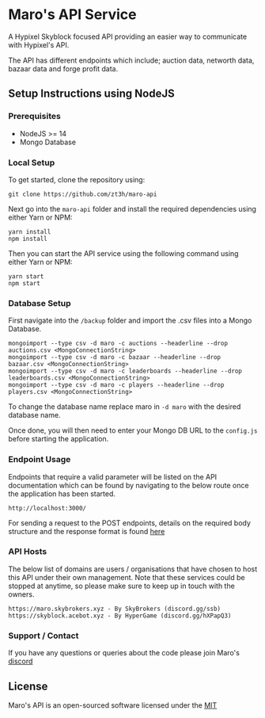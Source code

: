 # Maro's API Service

A Hypixel Skyblock focused API providing an easier way to communicate with Hypixel's API.

The API has different endpoints which include; auction data, networth data, bazaar data and forge profit data.

## Setup Instructions using NodeJS

### Prerequisites

- NodeJS >= 14
- Mongo Database

### Local Setup

To get started, clone the repository using:

    git clone https://github.com/zt3h/maro-api

Next go into the `maro-api` folder and install the required dependencies using either Yarn or NPM:

    yarn install
    npm install

Then you can start the API service using the following command using either Yarn or NPM:

    yarn start
    npm start

### Database Setup

First navigate into the `/backup` folder and import the .csv files into a Mongo Database.

    mongoimport --type csv -d maro -c auctions --headerline --drop auctions.csv <MongoConnectionString>
    mongoimport --type csv -d maro -c bazaar --headerline --drop bazaar.csv <MongoConnectionString>
    mongoimport --type csv -d maro -c leaderboards --headerline --drop leaderboards.csv <MongoConnectionString>
    mongoimport --type csv -d maro -c players --headerline --drop players.csv <MongoConnectionString>

To change the database name replace maro in `-d maro` with the desired database name.

Once done, you will then need to enter your Mongo DB URL to the `config.js` before starting the application.

### Endpoint Usage

Endpoints that require a valid parameter will be listed on the API documentation which can be found by navigating to the below route once the application has been started.

    http://localhost:3000/

For sending a request to the POST endpoints, details on the required body structure and the response format is found [here](https://gist.github.com/zt3h)

### API Hosts

The below list of domains are users / organisations that have chosen to host this API under their own management. Note that these services could be stopped at anytime, so please make sure to keep up in touch with the owners.

    https://maro.skybrokers.xyz - By SkyBrokers (discord.gg/ssb)
    https://skyblock.acebot.xyz - By HyperGame (discord.gg/hXPapQ3)
    

### Support / Contact

If you have any questions or queries about the code please join Maro's [discord](https://discord.gg/CAMZpQyCxU)

## License

Maro's API is an open-sourced software licensed under the [MIT](https://opensource.org/licenses/MIT)
